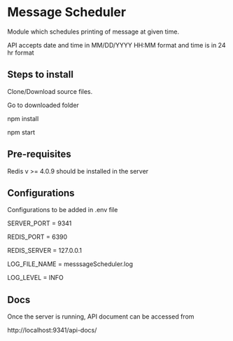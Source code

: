 # Message Scheduler
Module which schedules printing of message at given time.

API accepts date and time in MM/DD/YYYY HH:MM format and time is in 24 hr format

## Steps to install
Clone/Download source files.

Go to downloaded folder

npm install

npm start

## Pre-requisites
Redis v >= 4.0.9 should be installed in the server

## Configurations 
Configurations to be added in .env file

SERVER_PORT = 9341

REDIS_PORT = 6390

REDIS_SERVER = 127.0.0.1

LOG_FILE_NAME = messsageScheduler.log

LOG_LEVEL = INFO

## Docs
Once the server is running, API document can be accessed from

http://localhost:9341/api-docs/
